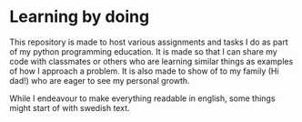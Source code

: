 # Learning by doing
This repository is made to host various assignments and tasks I do as part of my python programming education. It is made so that I can share my code with classmates or others who are learning similar things as examples of how I approach a problem. It is also made to show of to my family (Hi dad!) who are eager to see my personal growth.

While I endeavour to make everything readable in english, some things might start of with swedish text.
